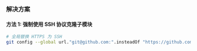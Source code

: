 ### **解决方案**

#### **方法 1: 强制使用 SSH 协议克隆子模块**

```bash
# 全局替换 HTTPS 为 SSH
git config --global url."git@github.com:".insteadOf "https://github.com/"
```